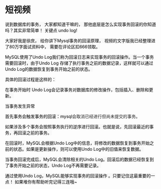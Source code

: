 # 短视频

<font style="color:rgb(0, 0, 0);background-color:rgb(248, 248, 248);"> 说到数据库的事务， 大家都知道干嘛的，  那他底层是怎么实现事务回滚的你知道吗？其实非常简单！  关键点  undo log! </font>

<font style="color:rgb(0, 0, 0);background-color:rgb(248, 248, 248);"></font>

<font style="color:rgb(0, 0, 0);background-color:rgb(248, 248, 248);">大家好我是徐庶， 给你讲下Mysql事务的回滚原理，  视频的文字版我已经整理进了80万字面试资料中， 需要在评论区扣666领取。</font>

<font style="color:rgb(0, 0, 0);background-color:rgb(248, 248, 248);"></font>

<font style="color:rgb(0, 0, 0);background-color:rgb(248, 248, 248);">MySQL使用了Undo Log我们称为回滚日志来实现事务的回滚操作。当一个事务需要回滚时，由于Undo Log 存储了执行事务之前的数据记录，这样就可以通过Undo Log的数据恢复到事务开始之前的状态。</font>

<font style="color:rgb(0, 0, 0);background-color:rgb(248, 248, 248);">具体的回滚过程是这样的：</font>

<font style="color:rgb(0, 0, 0);background-color:rgb(248, 248, 248);"></font>

<font style="color:rgb(0, 0, 0);background-color:rgb(248, 248, 248);">在事务开始时  Undo Log会记录事务对数据库的修改操作，包括插入、删除和更新。</font>

<font style="color:rgb(0, 0, 0);background-color:rgb(248, 248, 248);"></font>

<font style="color:rgb(0, 0, 0);background-color:rgb(248, 248, 248);">当事务发生异常</font>

<font style="color:rgb(0, 0, 0);background-color:rgb(248, 248, 248);">  首先事务会触发事务的回滚：mysql</font><font style="color:rgb(33, 33, 33);">会取消已经进行但尚未提交的事务。</font>

<font style="color:rgb(0, 0, 0);background-color:rgb(248, 248, 248);">如果涉及多个事务会按照事务执行的逆序进行回滚。也就是说，先回滚最近的事务，再回滚之前的事务。</font>



<font style="color:rgb(0, 0, 0);background-color:rgb(248, 248, 248);">在回滚时，MySQL会根据Undo Log中的信息，将修改的数据恢复到事务开始之前的状态。如果是更新操作，则可以使用Undo Log中的旧值来恢复数据。</font>

<font style="color:rgb(0, 0, 0);background-color:rgb(248, 248, 248);">当事务回滚完成后，MySQL会清除相关的Undo Log。回滚后的数据已经恢复到了事务开始之前的状态，Undo Log不再需要记录。</font>

<font style="color:rgb(0, 0, 0);background-color:rgb(248, 248, 248);"></font>

<font style="color:rgb(0, 0, 0);background-color:rgb(248, 248, 248);">通过使用Undo Log，MySQL能够实现事务的回滚操作 。只要记住这最重要的一点！     如果堆你有帮助听完记得三连哦~</font>

<font style="color:rgb(0, 0, 0);background-color:rgb(248, 248, 248);"></font>

<font style="color:rgb(0, 0, 0);background-color:rgb(248, 248, 248);"></font>


